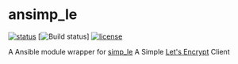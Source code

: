 # ansimp_le

[![status](https://img.shields.io/badge/status-planning-red.svg)]()
[![Build status](https://travis-ci.org/Hashfyre/ansimp_le.svg?branch=master)]
[![license](https://img.shields.io/github/license/hashfyre/ansimp_le.svg)](https://github.com/Hashfyre/ansimp_le/blob/master/LICENSE)

A Ansible module wrapper for [simp_le](https://github.com/kuba/simp_le)
A Simple [Let's Encrypt](https://letsencrypt.org/) Client
